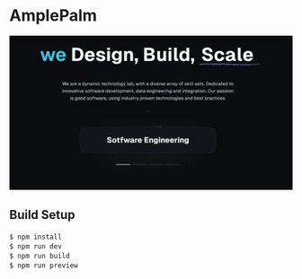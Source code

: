 # AmplePalm

![](public/cover.png)

## Build Setup

```bash
$ npm install
$ npm run dev
$ npm run build
$ npm run preview
```
